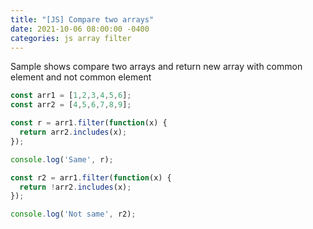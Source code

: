 ```yaml
---
title: "[JS] Compare two arrays"
date: 2021-10-06 08:00:00 -0400
categories: js array filter
---
```


Sample shows compare two arrays and return new array with common element and not common element

```js
const arr1 = [1,2,3,4,5,6];
const arr2 = [4,5,6,7,8,9];

const r = arr1.filter(function(x) {
  return arr2.includes(x);
});

console.log('Same', r);

const r2 = arr1.filter(function(x) {
  return !arr2.includes(x);
});

console.log('Not same', r2);
```
